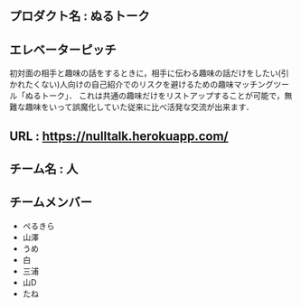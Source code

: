 ## プロダクト名 : ぬるトーク 
## エレベーターピッチ

初対面の相手と趣味の話をするときに，相手に伝わる趣味の話だけをしたい(引かれたくない)人向けの自己紹介でのリスクを避けるための趣味マッチングツール「ぬるトーク」．
これは共通の趣味だけをリストアップすることが可能で，無難な趣味をいって誤魔化していた従来に比べ活発な交流が出来ます．
## URL : https://nulltalk.herokuapp.com/
## チーム名 : 人
## チームメンバー
* ぺるきら
* 山澤
* うめ
* 白
* 三浦
* 山D
* たね

